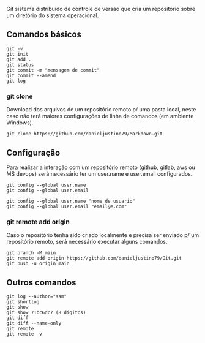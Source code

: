 Git sistema distribuído de controle de versão que cria um repositório sobre um diretório do sistema operacional.

## Comandos básicos
```
git -v
git init
git add .
git status
git commit -m "mensagem de commit"
git commit --amend
git log
```

### git clone
Download dos arquivos de um repositório remoto p/ uma pasta local, neste caso não terá maiores configurações de linha de comandos (em ambiente Windows).
```
git clone https://github.com/danieljustino79/Markdown.git
```

## Configuração
Para realizar a interação com um repositório remoto (github, gitlab, aws ou MS devops) será necessário ter um user.name e user.email configurados.
```
git config --global user.name
git config --global user.email

git config --global user.name "nome de usuario"
git config --global user.email "email@e.com"
```

### git remote add origin
Caso o repositório tenha sido criado localmente e precisa ser enviado p/ um repositório remoto, será necessário executar alguns comandos.
```
git branch -M main
git remote add origin https://github.com/danieljustino79/Git.git
git push -u origin main
```

## Outros comandos
```
git log --author="sam"
git shortlog
git show
git show 71bc6dc7 (8 dígitos)
git diff
git diff --name-only
git remote
git remote -v
```
